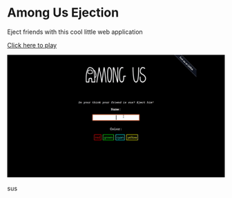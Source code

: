 # Among Us Ejection
Eject friends with this cool little web application

[Click here to play](https://among-us-ejection.netlify.app/)

![demo](demo.gif)

sus